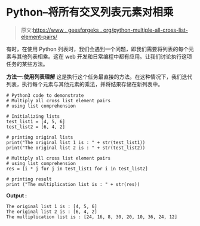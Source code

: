 # Python–将所有交叉列表元素对相乘

> 原文:[https://www . geesforgeks . org/python-multiple-all-cross-list-element-pairs/](https://www.geeksforgeeks.org/python-multiply-all-cross-list-element-pairs/)

有时，在使用 Python 列表时，我们会遇到一个问题，即我们需要将列表的每个元素与其他列表相乘。这在 web 开发和日常编程中都有应用。让我们讨论执行这项任务的某些方法。

**方法一:使用列表理解**
这是执行这个任务最直接的方法。在这种情况下，我们迭代列表，执行每个元素与其他元素的乘法，并将结果存储在新列表中。

```
# Python3 code to demonstrate 
# Multiply all cross list element pairs
# using list comprehension

# Initializing lists
test_list1 = [4, 5, 6]
test_list2 = [6, 4, 2]

# printing original lists
print("The original list 1 is : " + str(test_list1))
print("The original list 2 is : " + str(test_list2))

# Multiply all cross list element pairs
# using list comprehension
res = [i * j for j in test_list1 for i in test_list2]

# printing result 
print ("The multiplication list is : " + str(res))
```

**Output :**

```
The original list 1 is : [4, 5, 6]
The original list 2 is : [6, 4, 2]
The multiplication list is : [24, 16, 8, 30, 20, 10, 36, 24, 12]

```
